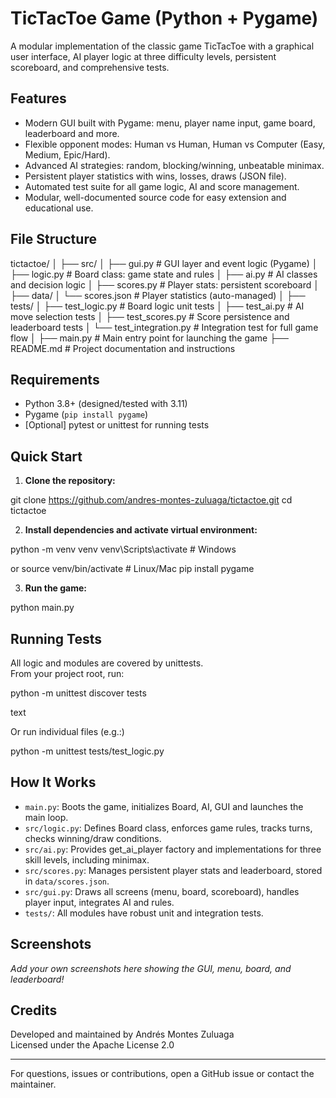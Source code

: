 # TicTacToe Game (Python + Pygame)

A modular implementation of the classic game TicTacToe with a graphical user interface, AI player logic at three difficulty levels, persistent scoreboard, and comprehensive tests.

## Features

- Modern GUI built with Pygame: menu, player name input, game board, leaderboard and more.
- Flexible opponent modes: Human vs Human, Human vs Computer (Easy, Medium, Epic/Hard).
- Advanced AI strategies: random, blocking/winning, unbeatable minimax.
- Persistent player statistics with wins, losses, draws (JSON file).
- Automated test suite for all game logic, AI and score management.
- Modular, well-documented source code for easy extension and educational use.

## File Structure

tictactoe/
│
├── src/
│ ├── gui.py # GUI layer and event logic (Pygame)
│ ├── logic.py # Board class: game state and rules
│ ├── ai.py # AI classes and decision logic
│ ├── scores.py # Player stats: persistent scoreboard
│
├── data/
│ └── scores.json # Player statistics (auto-managed)
│
├── tests/
│ ├── test_logic.py # Board logic unit tests
│ ├── test_ai.py # AI move selection tests
│ ├── test_scores.py # Score persistence and leaderboard tests
│ └── test_integration.py # Integration test for full game flow
│
├── main.py # Main entry point for launching the game
├── README.md # Project documentation and instructions


## Requirements

- Python 3.8+ (designed/tested with 3.11)
- Pygame (`pip install pygame`)
- [Optional] pytest or unittest for running tests

## Quick Start

1. **Clone the repository:**

git clone https://github.com/andres-montes-zuluaga/tictactoe.git
cd tictactoe

2. **Install dependencies and activate virtual environment:**

python -m venv venv
venv\Scripts\activate # Windows

or
source venv/bin/activate # Linux/Mac
pip install pygame

3. **Run the game:**

python main.py

## Running Tests

All logic and modules are covered by unittests.  
From your project root, run:

python -m unittest discover tests

text

Or run individual files (e.g.:)

python -m unittest tests/test_logic.py

## How It Works

- `main.py`: Boots the game, initializes Board, AI, GUI and launches the main loop.
- `src/logic.py`: Defines Board class, enforces game rules, tracks turns, checks winning/draw conditions.
- `src/ai.py`: Provides get_ai_player factory and implementations for three skill levels, including minimax.
- `src/scores.py`: Manages persistent player stats and leaderboard, stored in `data/scores.json`.
- `src/gui.py`: Draws all screens (menu, board, scoreboard), handles player input, integrates AI and rules.
- `tests/`: All modules have robust unit and integration tests.

## Screenshots

_Add your own screenshots here showing the GUI, menu, board, and leaderboard!_

## Credits

Developed and maintained by Andrés Montes Zuluaga  
Licensed under the Apache License 2.0

---

For questions, issues or contributions, open a GitHub issue or contact the maintainer.